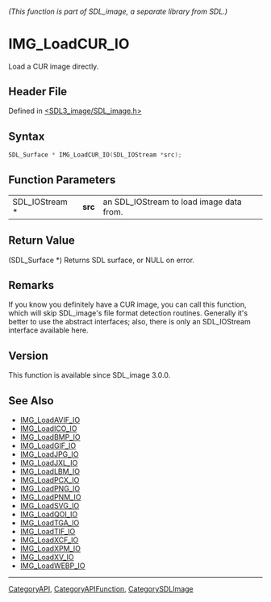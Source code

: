 ###### (This function is part of SDL_image, a separate library from SDL.)
# IMG_LoadCUR_IO

Load a CUR image directly.

## Header File

Defined in [<SDL3_image/SDL_image.h>](https://github.com/libsdl-org/SDL_image/blob/main/include/SDL3_image/SDL_image.h)

## Syntax

```c
SDL_Surface * IMG_LoadCUR_IO(SDL_IOStream *src);
```

## Function Parameters

|                |         |                                          |
| -------------- | ------- | ---------------------------------------- |
| SDL_IOStream * | **src** | an SDL_IOStream to load image data from. |

## Return Value

(SDL_Surface *) Returns SDL surface, or NULL on error.

## Remarks

If you know you definitely have a CUR image, you can call this function,
which will skip SDL_image's file format detection routines. Generally it's
better to use the abstract interfaces; also, there is only an SDL_IOStream
interface available here.

## Version

This function is available since SDL_image 3.0.0.

## See Also

- [IMG_LoadAVIF_IO](IMG_LoadAVIF_IO)
- [IMG_LoadICO_IO](IMG_LoadICO_IO)
- [IMG_LoadBMP_IO](IMG_LoadBMP_IO)
- [IMG_LoadGIF_IO](IMG_LoadGIF_IO)
- [IMG_LoadJPG_IO](IMG_LoadJPG_IO)
- [IMG_LoadJXL_IO](IMG_LoadJXL_IO)
- [IMG_LoadLBM_IO](IMG_LoadLBM_IO)
- [IMG_LoadPCX_IO](IMG_LoadPCX_IO)
- [IMG_LoadPNG_IO](IMG_LoadPNG_IO)
- [IMG_LoadPNM_IO](IMG_LoadPNM_IO)
- [IMG_LoadSVG_IO](IMG_LoadSVG_IO)
- [IMG_LoadQOI_IO](IMG_LoadQOI_IO)
- [IMG_LoadTGA_IO](IMG_LoadTGA_IO)
- [IMG_LoadTIF_IO](IMG_LoadTIF_IO)
- [IMG_LoadXCF_IO](IMG_LoadXCF_IO)
- [IMG_LoadXPM_IO](IMG_LoadXPM_IO)
- [IMG_LoadXV_IO](IMG_LoadXV_IO)
- [IMG_LoadWEBP_IO](IMG_LoadWEBP_IO)

----
[CategoryAPI](CategoryAPI), [CategoryAPIFunction](CategoryAPIFunction), [CategorySDLImage](CategorySDLImage)

